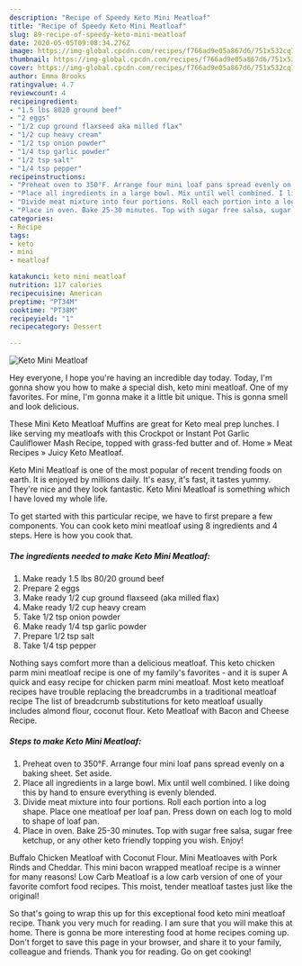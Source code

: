 ```yaml
---
description: "Recipe of Speedy Keto Mini Meatloaf"
title: "Recipe of Speedy Keto Mini Meatloaf"
slug: 89-recipe-of-speedy-keto-mini-meatloaf
date: 2020-05-05T09:08:34.276Z
image: https://img-global.cpcdn.com/recipes/f766ad9e05a867d6/751x532cq70/keto-mini-meatloaf-recipe-main-photo.jpg
thumbnail: https://img-global.cpcdn.com/recipes/f766ad9e05a867d6/751x532cq70/keto-mini-meatloaf-recipe-main-photo.jpg
cover: https://img-global.cpcdn.com/recipes/f766ad9e05a867d6/751x532cq70/keto-mini-meatloaf-recipe-main-photo.jpg
author: Emma Brooks
ratingvalue: 4.7
reviewcount: 4
recipeingredient:
- "1.5 lbs 8020 ground beef"
- "2 eggs"
- "1/2 cup ground flaxseed aka milled flax"
- "1/2 cup heavy cream"
- "1/2 tsp onion powder"
- "1/4 tsp garlic powder"
- "1/2 tsp salt"
- "1/4 tsp pepper"
recipeinstructions:
- "Preheat oven to 350°F. Arrange four mini loaf pans spread evenly on a baking sheet. Set aside."
- "Place all ingredients in a large bowl. Mix until well combined. I like doing this by hand to ensure everything is evenly blended."
- "Divide meat mixture into four portions. Roll each portion into a log shape. Place one meatloaf per loaf pan. Press down on each log to mold to shape of loaf pan."
- "Place in oven. Bake 25-30 minutes. Top with sugar free salsa, sugar free ketchup, or any other keto friendly topping you wish. Enjoy!"
categories:
- Recipe
tags:
- keto
- mini
- meatloaf

katakunci: keto mini meatloaf 
nutrition: 117 calories
recipecuisine: American
preptime: "PT34M"
cooktime: "PT38M"
recipeyield: "1"
recipecategory: Dessert

---
```



![Keto Mini Meatloaf](https://img-global.cpcdn.com/recipes/f766ad9e05a867d6/751x532cq70/keto-mini-meatloaf-recipe-main-photo.jpg)

Hey everyone, I hope you're having an incredible day today. Today, I'm gonna show you how to make a special dish, keto mini meatloaf. One of my favorites. For mine, I'm gonna make it a little bit unique. This is gonna smell and look delicious.

These Mini Keto Meatloaf Muffins are great for Keto meal prep lunches. I like serving my meatloafs with this Crockpot or Instant Pot Garlic Cauliflower Mash Recipe, topped with grass-fed butter and of. Home » Meat Recipes » Juicy Keto Meatloaf.

Keto Mini Meatloaf is one of the most popular of recent trending foods on earth. It is enjoyed by millions daily. It's easy, it's fast, it tastes yummy. They're nice and they look fantastic. Keto Mini Meatloaf is something which I have loved my whole life.


To get started with this particular recipe, we have to first prepare a few components. You can cook keto mini meatloaf using 8 ingredients and 4 steps. Here is how you cook that.

<!--inarticleads1-->

##### The ingredients needed to make Keto Mini Meatloaf:

1. Make ready 1.5 lbs 80/20 ground beef
1. Prepare 2 eggs
1. Make ready 1/2 cup ground flaxseed (aka milled flax)
1. Make ready 1/2 cup heavy cream
1. Take 1/2 tsp onion powder
1. Make ready 1/4 tsp garlic powder
1. Prepare 1/2 tsp salt
1. Take 1/4 tsp pepper


Nothing says comfort more than a delicious meatloaf. This keto chicken parm mini meatloaf recipe is one of my family&#39;s favorites - and it is super A quick and easy recipe for chicken parm mini meatloaf. Most keto meatloaf recipes have trouble replacing the breadcrumbs in a traditional meatloaf recipe The list of breadcrumb substitutions for keto meatloaf usually includes almond flour, coconut flour. Keto Meatloaf with Bacon and Cheese Recipe. 

<!--inarticleads2-->

##### Steps to make Keto Mini Meatloaf:

1. Preheat oven to 350°F. Arrange four mini loaf pans spread evenly on a baking sheet. Set aside.
1. Place all ingredients in a large bowl. Mix until well combined. I like doing this by hand to ensure everything is evenly blended.
1. Divide meat mixture into four portions. Roll each portion into a log shape. Place one meatloaf per loaf pan. Press down on each log to mold to shape of loaf pan.
1. Place in oven. Bake 25-30 minutes. Top with sugar free salsa, sugar free ketchup, or any other keto friendly topping you wish. Enjoy!


Buffalo Chicken Meatloaf with Coconut Flour. Mini Meatloaves with Pork Rinds and Cheddar. This mini bacon wrapped meatloaf recipe is a winner for many reasons! Low Carb Meatloaf is a low carb version of one of your favorite comfort food recipes. This moist, tender meatloaf tastes just like the original! 

So that's going to wrap this up for this exceptional food keto mini meatloaf recipe. Thank you very much for reading. I am sure that you will make this at home. There is gonna be more interesting food at home recipes coming up. Don't forget to save this page in your browser, and share it to your family, colleague and friends. Thank you for reading. Go on get cooking!
